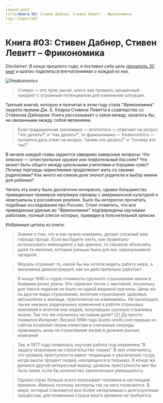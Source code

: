 ```yaml
---
layout:post
title:Книга 03: Стивен Дабнер, Стивен Левитт – Фрикономика
tags:[Imported]
---
```

# Книга #03: Стивен Дабнер, Стивен Левитт – Фрикономика

_Disclaimer: В конце прошлого года, я поставил себе цель [прочитать 30 книг](https://blog.alexeyev.me/2015/12/30-books-2016/ "2016: 30 книг") и кратко поделиться впечатлениями о каждой из них._

![freakonomics](https://vlaim.s3.amazonaws.com/uploads/2016/01/freakonomics.jpeg)

> <div class="bm-quote-content-text">Стимул — это пуля, рычаг, ключ: как правило, крошечный предмет с огромным потенциалом для изменения ситуации.</div>

Третьей книгой, которую я прочитал в этом году стала "Фрикономика" лаурета премии Дж. Б. Кларка Стивена Левитта в соавторстве со Стивеном Дабнером. Книга рассказывает о связи между, казалось бы, не связанными между собой явлениями.

> Если традиционная экономика — economics — отвечает на вопрос “что делать?” и “как делать?”, то фрикономика — freakonomics — пытается дать ответ на вопрос “зачем это делать?” и “почему это так?”

В начале каждой главы задаются заведомо каверзные вопросы: _Что опаснее — огнестрельное оружие или плавательный бассейн? Что может быть общего между школьными учителями и борцами сумо? Почему торговцы наркотиками продолжают жить со своими родителями? Как много на самом деле значат родители и выбор имени для ребенка?_ 

Читать эту книгу было достаточно интересно, однако большинство приведенных примеров напрямую связаны с американской культурой и неактуальны в российских реалиях. Было бы интересно прочитать подобные исследования про Россию. Стоит отметить, что все приведенные данные во "Фрикономике" подтверждены научными работами, полный список которых, приведен в пояснительной записке.

Избранные цитаты из книги:

> Знание о том, что и как нужно измерять, делает сложный мир гораздо проще. Если вы будете знать, как правильно использовать имеющиеся у вас данные, то сможете объяснить даже те явления, которые раньше были для вас неразрешимой загадкой.

> Мораль отражает то, какой бы мы хотели видеть работу мира, а экономика демонстрирует, как он действительно работает.

> В конце 1990-х годов стоимость срочного страхования жизни в Америке резко упала. Это граничит почти с мистикой, поскольку для такого падения не было ни одной видимой причины. Цены же на другие виды страхования, включая страхование здоровья, автомобиля и жилища, практически не изменились. Не произошло также никаких радикальных изменений в работе страховых компаний и агентов или людей, покупавших срочную страховку жизни. Так что же случилось на самом деле? [2] Да просто появился Интернет. Весной 1996 года Quote-smith.com первым из сайтов позволил своим клиентам в считанные секунды сравнивать цены на страхование жизни в дюжине разных компаний

> Так, в 1977 году появилась научная работа под названием “В защиту моратория на строительство тюрем”. В ней отмечалось, что уровень преступности имеет тенденцию к увеличению тогда, когда высок процент людей, находящихся в тюрьмах. В конце же делался другой интересный вывод: уровень преступности мог бы быть ниже, если бы количество заключенных уменьшилось

> Однако страх больше всего охватывает человека в настоящем времени. Именно поэтому эксперты так на него полагаются. В мире, который становится все более нетерпимым к долгосрочным процессам, для появления страха много времени не требуется.